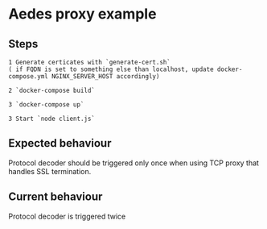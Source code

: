 # Aedes proxy example

## Steps

    1 Generate certicates with `generate-cert.sh` 
    ( if FQDN is set to something else than localhost, update docker-compose.yml NGINX_SERVER_HOST accordingly)

    2 `docker-compose build`

    3 `docker-compose up`

    3 Start `node client.js`

## Expected behaviour

Protocol decoder should be triggered only once when using TCP proxy that handles SSL termination.

## Current behaviour

Protocol decoder is triggered twice 